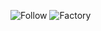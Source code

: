 ![Follow](https://img.shields.io/twitter/follow/courthive?color=%231DA1F2&logo=Twitter&style=flat-square)
![Factory](https://img.shields.io/github/downloads/CourtHive/tods-competition-factory/total)

<!--
/twitter/follow/:user?label=Follow
/github/downloads/:user/:repo/total
CourtHive/tods-competition-factory
->

### Hi there 👋

<!--
**CourtHive/CourtHive** is a ✨ _special_ ✨ repository because its `README.md` (this file) appears on your GitHub profile.

Here are some ideas to get you started:

- 🔭 I’m currently working on ...
- 🌱 I’m currently learning ...
- 👯 I’m looking to collaborate on ...
- 🤔 I’m looking for help with ...
- 💬 Ask me about ...
- 📫 How to reach me: ...
- 😄 Pronouns: ...
- ⚡ Fun fact: ...
-->
